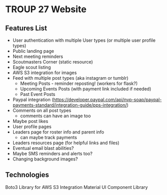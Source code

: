 # TROUP 27 Website

## Features List
- User authentication with multiple User types (or multiple user profile types)
- Public landing page
- Next meeting reminders
- Scoutmasters Corner (static resource)
- Eagle scout listing
- AWS S3 integration for images
- Feed with multiple post types (aka instagram or tumblr)
   - Meeting Posts - reminder reposting!  (workers for flask?)
   - Upcoming Events Posts (with payment link included if needed)
   - Past Event Posts 
- Paypal integration (https://developer.paypal.com/api/nvp-soap/paypal-payments-standard/integration-guide/pps-integration/)
- Comments on all post types
   - comments can have an image too
- Maybe post likes
- User profile pages
- Leaders page for roster info and parent info
   - can maybe track payments
- Leaders resources page (for helpful links and files)
- Eventual email blast abilities?
- Maybe SMS reminders and alerts too?
- Changing background images?


## Technologies

Boto3 Library for AWS S3 Integration
Material UI Component Library
